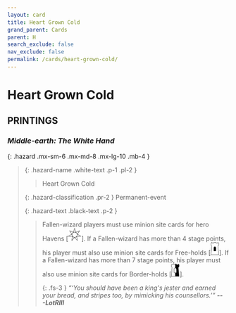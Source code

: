 ```yaml
---
layout: card
title: Heart Grown Cold
grand_parent: Cards
parent: H
search_exclude: false
nav_exclude: false
permalink: /cards/heart-grown-cold/
---
```


# Heart Grown Cold


## PRINTINGS


### _Middle-earth: The White Hand_

{: .hazard .mx-sm-6 .mx-md-8 .mx-lg-10 .mb-4 }
> {: .hazard-name .white-text .p-1 .pl-2 }
> > <div class="hazard-mp"></div>
> > <div class="card-name">Heart Grown Cold</div>
>
> {: .hazard-classification .pr-2 }
> Permanent-event
>
> {: .hazard-text .black-text .p-2 }
> > Fallen-wizard players must use minion site cards for hero Havens <nobr>[<img src="/assets/images/free-haven.svg">]</nobr>. If a Fallen-wizard has more than 4 stage points, his player must also use minion site cards for Free-holds <nobr>[<img src="/assets/images/free-hold.svg">]</nobr>. If a Fallen-wizard has more than 7 stage points, his player must also use minion site cards for Border-holds <nobr>[<img src="/assets/images/border-hold.svg">]</nobr>.   
> > 
> > {: .fs-3 } 
> > _“‘You should have been a king's jester and earned your bread, and stripes too, by mimicking his counsellors.’”_ ***---&#65279;LotRIII*** 
>


